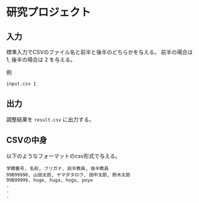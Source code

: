 # 研究プロジェクト

## 入力

標準入力でCSVのファイル名と前半と後半のどちらかを与える。
前半の場合は $1$, 後半の場合は $2$ を与える。

例
```
input.csv 1
```

## 出力

調整結果を `result.csv` に出力する。

## CSVの中身

以下のようなフォーマットのcsv形式で与える。

```
学籍番号, 名前, フリガナ, 前半教員, 後半教員
99B99998, 山田太郎, ヤマダタロウ, 田中太郎, 鈴木太郎
99B99999, hoge, huga, hogu, poyo
.
.
.
```